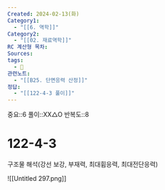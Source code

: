 ```yaml
---
Created: 2024-02-13(화)
Category1:
  - "[[6. 역학]]"
Category2:
  - "[[02. 재료역학]]"
RC 계산형 목차: 
Sources: 
tags:
  - 🧮
관련노트:
  - "[[B25. 단면응력 산정]]"
정답:
  - "[[122-4-3 풀이]]"
---
```

중요::6
풀이::XX△O
반복도::8
#  122-4-3

구조물 해석(강선 보강, 부재력, 최대휨응력, 최대전단응력)

![[Untitled 297.png]]